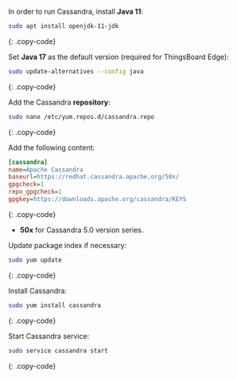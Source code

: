 In order to run Cassandra, install **Java 11**:
```bash
sudo apt install openjdk-11-jdk
```
{: .copy-code}

Set **Java 17** as the default version (required for ThingsBoard Edge):
```bash
sudo update-alternatives --config java
```
{: .copy-code}

Add the Cassandra **repository**:
```bash
sudo nano /etc/yum.repos.d/cassandra.repo
```
{: .copy-code}

Add the following content:
```ini
[cassandra]
name=Apache Cassandra
baseurl=https://redhat.cassandra.apache.org/50x/
gpgcheck=1
repo_gpgcheck=1
gpgkey=https://downloads.apache.org/cassandra/KEYS
```
{: .copy-code}
* **50x** for Cassandra 5.0 version series.

Update package index if necessary: 
```bash
sudo yum update
```
{: .copy-code}

Install Cassandra:
```bash
sudo yum install cassandra
```
{: .copy-code}

Start Cassandra service:
```bash
sudo service cassandra start
```
{: .copy-code}
